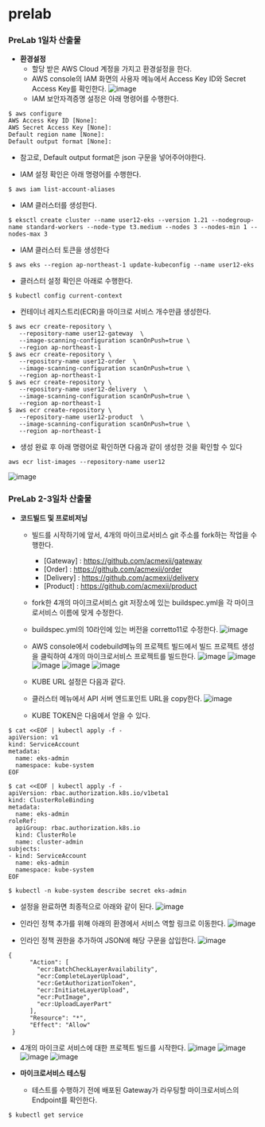# prelab

### PreLab 1일차 산출물 ###

- **환경설정**
  - 할당 받은 AWS Cloud 계정을 가지고 환경설정을 한다.
  - AWS console의 IAM 화면의 사용자 메뉴에서 Access Key ID와 Secret Access Key를 확인한다.
![image](https://github.com/Kim-sehee/prelab/blob/cf47fa3ddf98742cc043557da54978ee993e7200/accesskey_setting.JPG)
  - IAM 보안자격증명 설정은 아래 명령어를 수행한다.
```
$ aws configure
AWS Access Key ID [None]:
AWS Secret Access Key [None]:
Default region name [None]: 
Default output format [None]:
```
  - 참고로, Default output format은 json 구문을 넣어주어야한다.

  - IAM 설정 확인은 아래 명령어를 수행한다.
```
$ aws iam list-account-aliases
```

  - IAM 클러스터를 생성한다.
```
$ eksctl create cluster --name user12-eks --version 1.21 --nodegroup-name standard-workers --node-type t3.medium --nodes 3 --nodes-min 1 --nodes-max 3
```

  - IAM 클러스터 토큰을 생성한다
```
$ aws eks --region ap-northeast-1 update-kubeconfig --name user12-eks
```

  - 클러스터 설정 확인은 아래로 수행한다.
```
$ kubectl config current-context
```

  - 컨테이너 레지스트리(ECR)을 마이크로 서비스 개수만큼 생성한다.
 ```
 $ aws ecr create-repository \
    --repository-name user12-gateway  \
    --image-scanning-configuration scanOnPush=true \
    --region ap-northeast-1
 $ aws ecr create-repository \
    --repository-name user12-order  \
    --image-scanning-configuration scanOnPush=true \
    --region ap-northeast-1
 $ aws ecr create-repository \
    --repository-name user12-delivery  \
    --image-scanning-configuration scanOnPush=true \
    --region ap-northeast-1
 $ aws ecr create-repository \
    --repository-name user12-product  \
    --image-scanning-configuration scanOnPush=true \
    --region ap-northeast-1
 ```
 
  - 생성 완료 후 아래 명령어로 확인하면 다음과 같이 생성한 것을 확인할 수 있다
 ```
 aws ecr list-images --repository-name user12
 ```
![image](https://github.com/Kim-sehee/prelab/blob/389926d47ef750eed5660ec3a695ce616663c3bc/ecr.JPG)

### PreLab 2-3일차 산출물 ###

- **코드빌드 및 프로비저닝**
  - 빌드를 시작하기에 앞서, 4개의 마이크로서비스 git 주소를 fork하는 작업을 수행한다.
    - [Gateway] : https://github.com/acmexii/gateway
    - [Order] : https://github.com/acmexii/order
    - [Delivery] : https://github.com/acmexii/delivery
    - [Product] : https://github.com/acmexii/product

  - fork한 4개의 마이크로서비스 git 저장소에 있는 buildspec.yml을 각 마이크로서비스 이름에 맞게 수정한다.
  - buildspec.yml의 10라인에 있는 버전을 corretto11로 수정한다.
![image](https://github.com/Kim-sehee/prelab/blob/2d62e71dbf94a9bf70e204165340a489be5203ec/buildspec_11.JPG)

  - AWS console에서 codebuild메뉴의 프로젝트 빌드에서 빌드 프로젝트 생성을 클릭하여 4개의 마이크로서비스 프로젝트를 빌드한다.
![image](https://github.com/Kim-sehee/prelab/blob/ea4e564a085150813c4c2a99f6ab1cd10682da23/build1.JPG)
![image](https://github.com/Kim-sehee/prelab/blob/ea4e564a085150813c4c2a99f6ab1cd10682da23/build2.JPG)
![image](https://github.com/Kim-sehee/prelab/blob/ea4e564a085150813c4c2a99f6ab1cd10682da23/build3.JPG)
![image](https://github.com/Kim-sehee/prelab/blob/ea4e564a085150813c4c2a99f6ab1cd10682da23/build4.JPG)
![image](https://github.com/Kim-sehee/prelab/blob/ea4e564a085150813c4c2a99f6ab1cd10682da23/build5.JPG)

  - KUBE URL 설정은 다음과 같다.
  - 클러스터 메뉴에서 API 서버 엔드포인트 URL을 copy한다.
![image](https://github.com/Kim-sehee/prelab/blob/aabba358e87fb2cb2ffef185000a1297817a8ce8/APIserver.JPG)

  - KUBE TOKEN은 다음에서 얻을 수 있다.
```
$ cat <<EOF | kubectl apply -f -
apiVersion: v1
kind: ServiceAccount
metadata:
  name: eks-admin
  namespace: kube-system
EOF

$ cat <<EOF | kubectl apply -f -
apiVersion: rbac.authorization.k8s.io/v1beta1
kind: ClusterRoleBinding
metadata:
  name: eks-admin
roleRef:
  apiGroup: rbac.authorization.k8s.io
  kind: ClusterRole
  name: cluster-admin
subjects:
- kind: ServiceAccount
  name: eks-admin
  namespace: kube-system
EOF

$ kubectl -n kube-system describe secret eks-admin
```
 - 설정을 완료하면 최종적으로 아래와 같이 된다.
![image](https://github.com/Kim-sehee/prelab/blob/main/kube_token.JPG)

  - 인라인 정책 추가를 위해 아래의 환경에서 서비스 역할 링크로 이동한다.
![image](https://github.com/Kim-sehee/prelab/blob/main/servicerole.JPG)

  - 인라인 정책 권한을 추가하여 JSON에 해당 구문을 삽입한다.
![image](https://github.com/Kim-sehee/prelab/blob/6a747cb1bc6ce1a5fd79e796f26fa186c75bd66e/policysetting.JPG)
```
{
      "Action": [
        "ecr:BatchCheckLayerAvailability",
        "ecr:CompleteLayerUpload",
        "ecr:GetAuthorizationToken",
        "ecr:InitiateLayerUpload",
        "ecr:PutImage",
        "ecr:UploadLayerPart"
      ],
      "Resource": "*",
      "Effect": "Allow"
 }
```
  - 4개의 마이크로 서비스에 대한 프로젝트 빌드를 시작한다.
![image](https://github.com/Kim-sehee/prelab/blob/02455ed1a615c375d99ae8a0de0b74d9f9dfc149/orderbuild.JPG)
![image](https://github.com/Kim-sehee/prelab/blob/02455ed1a615c375d99ae8a0de0b74d9f9dfc149/productbuild.JPG)
![image](https://github.com/Kim-sehee/prelab/blob/02455ed1a615c375d99ae8a0de0b74d9f9dfc149/gatewaybuild.JPG)
![image](https://github.com/Kim-sehee/prelab/blob/02455ed1a615c375d99ae8a0de0b74d9f9dfc149/deliverybuild.JPG)

- **마이크로서비스 테스팅**
  - 테스트를 수행하기 전에 배포된 Gateway가 라우팅할 마이크로서비스의 Endpoint를 확인한다.
```
$ kubectl get service
```
